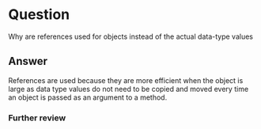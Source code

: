 # Question
Why are references used for objects instead of the actual data-type values
## Answer
References are used because they are more efficient when the object is large as data type values do not need to be copied and moved every time an object is passed as an argument to a method.

### Further review

